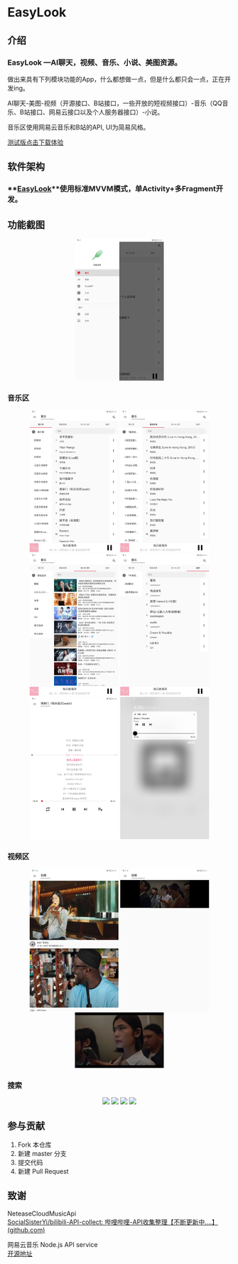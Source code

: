 # EasyLook

## 介绍

### EasyLook —AI聊天，视频、音乐、小说、美图资源。

做出来具有下列模块功能的App，什么都想做一点，但是什么都只会一点，正在开发ing。

AI聊天-美图-视频（开源接口、B站接口，一些开放的短视频接口）-音乐（QQ音乐、B站接口、网易云接口以及个人服务器接口）-小说。

音乐区使用网易云音乐和B站的API, UI为简易风格。<br>

[测试版点击下载体验](https://github.com/VCE-K/EasyLook/blob/main/app/release/app-release.apk)
<br/>

## 软件架构

### **[EasyLook](https://github.com/VCE-K/EasyLook)**使用标准MVVM模式，单Activity+多Fragment开发。

## 功能截图

<center class="half">
    <img src="https://github.com/VCE-K/EasyLook/blob/main/image/image-20230731174714435.png" width="200px" />
</center>

### 音乐区



<center class="half">
    <img src="https://github.com/VCE-K/EasyLook/blob/main/image/image-20230731164528694.png" width="200px" />
    <img src="https://github.com/VCE-K/EasyLook/blob/main/image/image-20230731164741041.png" width="200px" />
    <img src="https://github.com/VCE-K/EasyLook/blob/main/image/image-20230731175340130.png" width="200px" />
    <img src="https://github.com/VCE-K/EasyLook/blob/main/image/image-20230731175417055.png" width="200px" />
    <img src="https://github.com/VCE-K/EasyLook/blob/main/image/image-20230731180414079.png" width="200px" />
    <img src="https://github.com/VCE-K/EasyLook/blob/main/image/image-20230731180545641.png" width="200px" />
</center>


### 视频区

<center class="half">
    <img src="https://github.com/VCE-K/EasyLook/blob/main/image/image-20230801153427868.png" width="200px" />
    <img src="https://github.com/VCE-K/EasyLook/blob/main/image/image-20230801153448670.png" width="200px" />
    <img src="https://github.com/VCE-K/EasyLook/blob/main/image/image-20230801153511069.png" width="200px" />
</center>


### 搜索

<center class="half">
    <img src="https://github.com/VCE-K/EasyLook/blob/main/image\image-20230801154808714.png" width="200px" />
    <img src="https://github.com/VCE-K/EasyLook/blob/main/image\image-20230801154819763.png" width="200px" />
    <img src="https://github.com/VCE-K/EasyLook/blob/main/image\image-20230801154835999.png" width="200px" />
    <img src="https://github.com/VCE-K/EasyLook/blob/main/image\image-20230801154851083.png" width="200px" />
</center>


## 参与贡献

1.  Fork 本仓库
2.  新建 master 分支
3.  提交代码
4.  新建 Pull Request

## 致谢

NeteaseCloudMusicApi<br>[SocialSisterYi/bilibili-API-collect: 哔哩哔哩-API收集整理【不断更新中....】 (github.com)](https://github.com/SocialSisterYi/bilibili-API-collect)<br>

网易云音乐 Node.js API service<br>
[开源地址](https://github.com/Binaryify/NeteaseCloudMusicApi)

